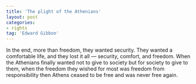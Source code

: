```yaml
---
title: 'The plight of the Athenians'
layout: post
categories:
- rights
tag: 'Edward Gibbon'
---
```


In the end, more than freedom, they wanted security. They wanted a comfortable life, and they lost it all — security, comfort, and freedom. When the Athenians finally wanted not to give to society but for society to give to them, when the freedom they wished for most was freedom from responsibility then Athens ceased to be free and was never free again.